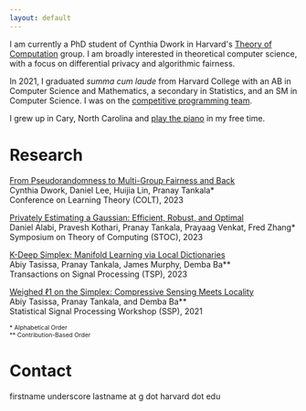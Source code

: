 ```yaml
---
layout: default
---
```


I am currently a PhD student of Cynthia Dwork in Harvard's [Theory of Computation](https://toc.seas.harvard.edu) group. I am broadly interested in theoretical computer science, with a focus on differential privacy and algorithmic fairness.

In 2021, I graduated _summa cum laude_ from Harvard College with an AB in Computer Science and Mathematics, a secondary in Statistics, and an SM in Computer Science. I was on the [competitive programming team](https://cphof.org/profile/codeforces:pbt17).

I grew up in Cary, North Carolina and [play the piano](https://youtu.be/u_9iX6jMtzU) in my free time.

# Research

[From Pseudorandomness to Multi-Group Fairness and Back](https://proceedings.mlr.press/v195/dwork23a.html)\
    Cynthia Dwork, Daniel Lee, Huijia Lin, Pranay Tankala* \
    Conference on Learning Theory (COLT), 2023

[Privately Estimating a Gaussian: Efficient, Robust, and Optimal](https://doi.org/10.1145/3564246.3585194)\
    Daniel Alabi, Pravesh Kothari, Pranay Tankala, Prayaag Venkat, Fred Zhang*\
    Symposium on Theory of Computing (STOC), 2023

[K-Deep Simplex: Manifold Learning via Local Dictionaries](https://doi.org/10.1109/TSP.2023.3322820)\
    Abiy Tasissa, Pranay Tankala, James Murphy, Demba Ba**\
    Transactions on Signal Processing (TSP), 2023

[Weighed ℓ1 on the Simplex: Compressive Sensing Meets Locality](https://doi.org/10.1109/SSP49050.2021.9513828)\
    Abiy Tasissa, Pranay Tankala, and Demba Ba**\
    Statistical Signal Processing Workshop (SSP), 2021

<span style="font-size:0.75em;">\* Alphabetical Order</span>\
<span style="font-size:0.75em;">** Contribution-Based Order</span>

# Contact

firstname underscore lastname at g dot harvard dot edu
